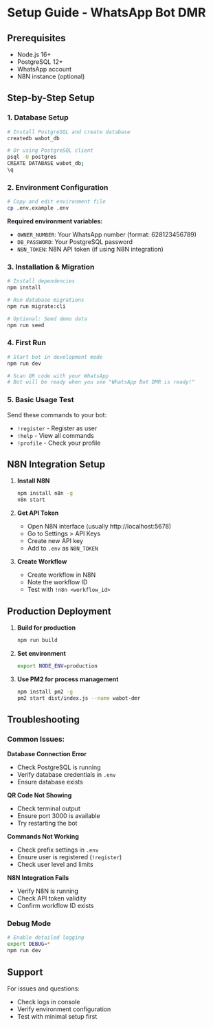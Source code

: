 # Setup Guide - WhatsApp Bot DMR

## Prerequisites
- Node.js 16+ 
- PostgreSQL 12+
- WhatsApp account
- N8N instance (optional)

## Step-by-Step Setup

### 1. Database Setup
```bash
# Install PostgreSQL and create database
createdb wabot_db

# Or using PostgreSQL client
psql -U postgres
CREATE DATABASE wabot_db;
\q
```

### 2. Environment Configuration
```bash
# Copy and edit environment file
cp .env.example .env
```

**Required environment variables:**
- `OWNER_NUMBER`: Your WhatsApp number (format: 628123456789)
- `DB_PASSWORD`: Your PostgreSQL password
- `N8N_TOKEN`: N8N API token (if using N8N integration)

### 3. Installation & Migration
```bash
# Install dependencies
npm install

# Run database migrations
npm run migrate:cli

# Optional: Seed demo data
npm run seed
```

### 4. First Run
```bash
# Start bot in development mode
npm run dev

# Scan QR code with your WhatsApp
# Bot will be ready when you see "WhatsApp Bot DMR is ready!"
```

### 5. Basic Usage Test
Send these commands to your bot:
- `!register` - Register as user
- `!help` - View all commands
- `!profile` - Check your profile

## N8N Integration Setup

1. **Install N8N**
   ```bash
   npm install n8n -g
   n8n start
   ```

2. **Get API Token**
   - Open N8N interface (usually http://localhost:5678)
   - Go to Settings > API Keys
   - Create new API key
   - Add to `.env` as `N8N_TOKEN`

3. **Create Workflow**
   - Create workflow in N8N
   - Note the workflow ID
   - Test with `!n8n <workflow_id>`

## Production Deployment

1. **Build for production**
   ```bash
   npm run build
   ```

2. **Set environment**
   ```bash
   export NODE_ENV=production
   ```

3. **Use PM2 for process management**
   ```bash
   npm install pm2 -g
   pm2 start dist/index.js --name wabot-dmr
   ```

## Troubleshooting

### Common Issues:

**Database Connection Error**
- Check PostgreSQL is running
- Verify database credentials in `.env`
- Ensure database exists

**QR Code Not Showing**
- Check terminal output
- Ensure port 3000 is available
- Try restarting the bot

**Commands Not Working**
- Check prefix settings in `.env`
- Ensure user is registered (`!register`)
- Check user level and limits

**N8N Integration Fails**
- Verify N8N is running
- Check API token validity
- Confirm workflow ID exists

### Debug Mode
```bash
# Enable detailed logging
export DEBUG=*
npm run dev
```

## Support

For issues and questions:
- Check logs in console
- Verify environment configuration
- Test with minimal setup first
